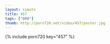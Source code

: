 ```yaml
--- 
layout: sieutv
title: 457
tags: ["000"]
thumb: http://porn720.net/video/457/poster.jpg
---
```

{% include porn720 key="457" %} 
